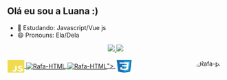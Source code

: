 ## Olá eu sou a Luana :)

- 🌱 Estudando: Javascript/Vue js
- 😄 Pronouns: Ela/Dela

<div align="center">
  <a href="https://github.com/luanadepaulla">
  <img height="180em" src="https://github-readme-stats.vercel.app/api?username=luanadepaulla&show_icons=true&theme=dracula&include_all_commits=true&count_private=true"/>
  <img height="180em" src="https://github-readme-stats.vercel.app/api/top-langs/?username=luanadepaulla&layout=compact&langs_count=7&theme=dracula"/>
</div>

  <div style="display: inline_block"><br>
  <img align="center" alt="Rafa-Js" height="30" width="40" src="https://raw.githubusercontent.com/devicons/devicon/master/icons/javascript/javascript-plain.svg">
  <img align="center" alt="Rafa-HTML" height="30" width="40" src="https://raw.githubusercontent.com/devicons/devicon/master/icons="html5/html5-original.svg">
  <img align="center" alt="Rafa-HTML" height="30" width="40" srchref="https://cdn.jsdelivr.net/gh/devicons/devicon@v2.14.0/devicon.min.css">">
  <img align="center" alt="Rafa-CSS" height="30" width="40" src="https://raw.githubusercontent.com/devicons/devicon/master/icons/css3/css3-original.svg">
  <img align="right" alt="Rafa-pic" height="150" style="border-radius:50px;" src="https://media.discordapp.net/attachments/639956127056134178/890373478988013628/Publicacoes_Instagram_1_1.png?width=676&height=676">
</div>
